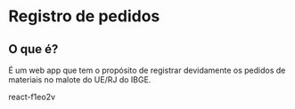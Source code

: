 # Registro de pedidos

## O que é?

É um web app que tem o propósito de registrar devidamente os pedidos de materiais no malote do UE/RJ do IBGE.

react-f1eo2v
